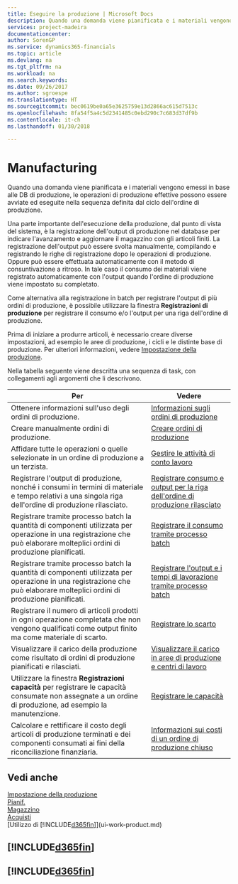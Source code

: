 ```yaml
---
title: Eseguire la produzione | Microsoft Docs
description: Quando una domanda viene pianificata e i materiali vengono emessi in base alle DB di produzione, le operazioni di produzione effettive possono essere avviate ed eseguite nella sequenza definita dal ciclo dell'ordine di produzione.
services: project-madeira
documentationcenter: 
author: SorenGP
ms.service: dynamics365-financials
ms.topic: article
ms.devlang: na
ms.tgt_pltfrm: na
ms.workload: na
ms.search.keywords: 
ms.date: 09/26/2017
ms.author: sgroespe
ms.translationtype: HT
ms.sourcegitcommit: bec0619be0a65e3625759e13d2866ac615d7513c
ms.openlocfilehash: 8fa54f5a4c5d2341485c0ebd290c7c683d37df9b
ms.contentlocale: it-ch
ms.lasthandoff: 01/30/2018

---
```

# <a name="manufacturing"></a>Manufacturing
Quando una domanda viene pianificata e i materiali vengono emessi in base alle DB di produzione, le operazioni di produzione effettive possono essere avviate ed eseguite nella sequenza definita dal ciclo dell'ordine di produzione.  

Una parte importante dell'esecuzione della produzione, dal punto di vista del sistema, è la registrazione dell'output di produzione nel database per indicare l'avanzamento e aggiornare il magazzino con gli articoli finiti. La registrazione dell'output può essere svolta manualmente, compilando e registrando le righe di registrazione dopo le operazioni di produzione. Oppure può essere effettuata automaticamente con il metodo di consuntivazione a ritroso. In tale caso il consumo dei materiali viene registrato automaticamente con l'output quando l'ordine di produzione viene impostato su completato.  

Come alternativa alla registrazione in batch per registrare l'output di più ordini di produzione, è possibile utilizzare la finestra **Registrazioni di produzione** per registrare il consumo e/o l'output per una riga dell'ordine di produzione.

Prima di iniziare a produrre articoli, è necessario creare diverse impostazioni, ad esempio le aree di produzione, i cicli e le distinte base di produzione. Per ulteriori informazioni, vedere [Impostazione della produzione](production-configure-production-processes.md).

Nella tabella seguente viene descritta una sequenza di task, con collegamenti agli argomenti che li descrivono.   

|**Per**|**Vedere**|  
|------------|-------------|  
|Ottenere informazioni sull'uso degli ordini di produzione.|[Informazioni sugli ordini di produzione](production-about-production-orders.md)|
|Creare manualmente ordini di produzione.|[Creare ordini di produzione](production-how-to-create-production-orders.md)|
|Affidare tutte le operazioni o quelle selezionate in un ordine di produzione a un terzista.|[Gestire le attività di conto lavoro](production-how-to-subcontract-manufacturing.md)|
|Registrare l'output di produzione, nonché i consumi in termini di materiale e tempo relativi a una singola riga dell'ordine di produzione rilasciato.|[Registrare consumo e output per la riga dell'ordine di produzione rilasciato](production-how-to-register-consumption-and-output.md)|  
|Registrare tramite processo batch la quantità di componenti utilizzata per operazione in una registrazione che può elaborare molteplici ordini di produzione pianificati.|[Registrare il consumo tramite processo batch](production-how-to-post-consumption.md)|
|Registrare tramite processo batch la quantità di componenti utilizzata per operazione in una registrazione che può elaborare molteplici ordini di produzione pianificati.|[Registrare l'output e i tempi di lavorazione tramite processo batch](production-how-to-post-output-quantity.md)|  
|Registrare il numero di articoli prodotti in ogni operazione completata che non vengono qualificati come output finito ma come materiale di scarto.|[Registrare lo scarto](production-how-to-post-scrap.md)|
|Visualizzare il carico della produzione come risultato di ordini di produzione pianificati e rilasciati.|[Visualizzare il carico in aree di produzione e centri di lavoro](production-how-to-view-the-load-on-work-centers.md)|      
|Utilizzare la finestra **Registrazioni capacità** per registrare le capacità consumate non assegnate a un ordine di produzione, ad esempio la manutenzione.|[Registrare le capacità](production-how-to-post-capacities.md)|  
|Calcolare e rettificare il costo degli articoli di produzione terminati e dei componenti consumati ai fini della riconciliazione finanziaria.|[Informazioni sui costi di un ordine di produzione chiuso](finance-about-finished-production-order-costs.md)|  

## <a name="see-also"></a>Vedi anche  
[Impostazione della produzione](production-configure-production-processes.md)  
[Pianif.](production-planning.md)      
[Magazzino](inventory-manage-inventory.md)  
[Acquisti](purchasing-manage-purchasing.md)  
[Utilizzo di [!INCLUDE[d365fin](includes/d365fin_md.md)]](ui-work-product.md)

## [!INCLUDE[d365fin](includes/free_trial_md.md)]  
## [!INCLUDE[d365fin](includes/training_link_md.md)]

